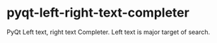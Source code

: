 # pyqt-left-right-text-completer
PyQt Left text, right text Completer. Left text is major target of search.
